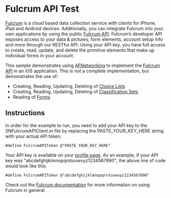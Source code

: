 # Fulcrum API Test

[Fulcrum][fulcrum] is a cloud based data collection service with clients for iPhone, iPad and Android devices. Additionally, you can integrate Fulcrum into your own applications by using the public [Fulcrum API][api]. Fulcrum’s developer API exposes access to your data & pictures, form elements, account setup info and more through our RESTful API. Using your API key, you have full access to create, read, update, and delete the primitive elements that make up individual forms in your account.

This sample demonstrates using [AFNetworking][af] to implement the [Fulcrum API][api] in an iOS application. This is not a complete implementation, but demonstrates the use of:

* Creating, Reading, Updating, Deleting of [Choice Lists][choicelists]
* Creating, Reading, Updating, Deleting of [Classification Sets][classificationsets]
* Reading of [Forms][forms]

## Instructions

In order for the example to run, you need to add your API key to the SNFulcrumAPIClient.m file by replacing the PASTE_YOUR_KEY_HERE string with your actual API token.

	#define FulcrumAPIToken @"PASTE_YOUR_KEY_HERE"

Your API key is available on your [profile page][profile]. As an example, if your API key was "abcdefghijklmnopqrstuvwxyz1234567890", the above line of code would look like this:

	#define FulcrumAPIToken @"abcdefghijklmnopqrstuvwxyz1234567890"	

Check out the [ Fulcrum documentation][docs] for more information on using Fulcrum in general.

[fulcrum]: http://fulcrumapp.com/ "Fulcrum" 
[api]: http://developer.fulcrumapp.com/api/intro/  "Fulcrum API"
[af]: https://github.com/AFNetworking/AFNetworking/ "AFNetworking on Github"
[forms]: http://developer.fulcrumapp.com/endpoints/forms/ "Forms"
[choicelists]: http://developer.fulcrumapp.com/endpoints/choice-lists/ "Choice Lists"
[classificationsets]: http://developer.fulcrumapp.com/endpoints/classification-sets/ "Classification Sets"
[profile]: http://web.fulcrumapp.com/users/api "profile page"
[docs]: http://docs.fulcrumapp.com/ "documentation"
